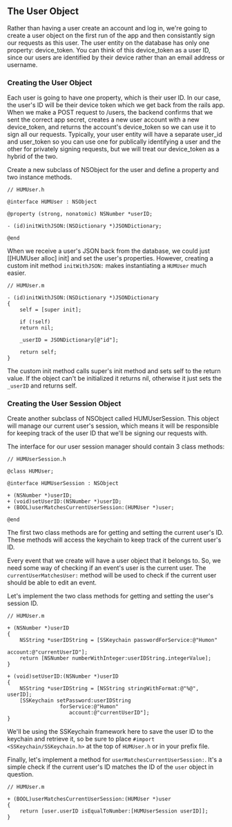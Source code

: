 ## The User Object

Rather than having a user create an account and log in, we're going to create a user object on the first run of the app and then consistantly sign our requests as this user. The user entity on the database has only one property: device_token. You can think of this device_token as a user ID, since our users are identified by their device rather than an email address or username.

### Creating the User Object

Each user is going to have one property, which is their user ID. In our case, the user's ID will be their device token which we get back from the rails app. When we make a POST request to /users, the backend confirms that we sent the correct app secret, creates a new user account with a new device_token, and returns the account's device_token so we can use it to sign all our requests. Typically, your user entity will have a separate user_id and user_token so you can use one for publically identifying a user and the other for privately signing requests, but we will treat our device_token as a hybrid of the two.

Create a new subclass of NSObject for the user and define a property and two instance methods.

	// HUMUser.h
	
	@interface HUMUser : NSObject
	
	@property (strong, nonatomic) NSNumber *userID;

	- (id)initWithJSON:(NSDictionary *)JSONDictionary;

	@end
	
When we receive a user's JSON back from the database, we could just [[HUMUser alloc] init] and set the user's properties. However, creating a custom init method `initWithJSON:` makes instantiating a `HUMUser` much easier.

	// HUMUser.m

	- (id)initWithJSON:(NSDictionary *)JSONDictionary
	{
    	self = [super init];
    
    	if (!self)
        return nil;
    
    	_userID = JSONDictionary[@"id"];
    	
    	return self;
	}

The custom init method calls super's init method and sets self to the return value. If the object can't be initialized it returns nil, otherwise it just sets the `_userID` and returns self.

### Creating the User Session Object

Create another subclass of NSObject called HUMUserSession. This object will manage our current user's session, which means it will be responsible for keeping track of the user ID that we'll be signing our requests with.

The interface for our user session manager should contain 3 class methods:

	// HUMUserSession.h
	
    @class HUMUser;

    @interface HUMUserSession : NSObject

    + (NSNumber *)userID;
    + (void)setUserID:(NSNumber *)userID;
    + (BOOL)userMatchesCurrentUserSession:(HUMUser *)user;

    @end

The first two class methods are for getting and setting the current user's ID. These methods will access the keychain to keep track of the current user's ID.

Every event that we create will have a user object that it belongs to. So, we need some way of checking if an event's user is the current user. The `currentUserMatchesUser:` method will be used to check if the current user should be able to edit an event.

Let's implement the two class methods for getting and setting the user's session ID.

	// HUMUser.m

    + (NSNumber *)userID
    {
        NSString *userIDString = [SSKeychain passwordForService:@"Humon"
                                                        account:@"currentUserID"];
        return [NSNumber numberWithInteger:userIDString.integerValue];
    }

    + (void)setUserID:(NSNumber *)userID
    {
        NSString *userIDString = [NSString stringWithFormat:@"%@", userID];
        [SSKeychain setPassword:userIDString
                     forService:@"Humon"
                        account:@"currentUserID"];
    }

We'll be using the SSKeychain framework here to save the user ID to the keychain and retrieve it, so be sure to place `#import <SSKeychain/SSKeychain.h>` at the top of `HUMUser.h` or in your prefix file.

Finally, let's implement a method for `userMatchesCurrentUserSession:`. It's a simple check if the current user's ID matches the ID of the `user` object in question.

	// HUMUser.m
	
    + (BOOL)userMatchesCurrentUserSession:(HUMUser *)user
    {
        return [user.userID isEqualToNumber:[HUMUserSession userID]];
    }